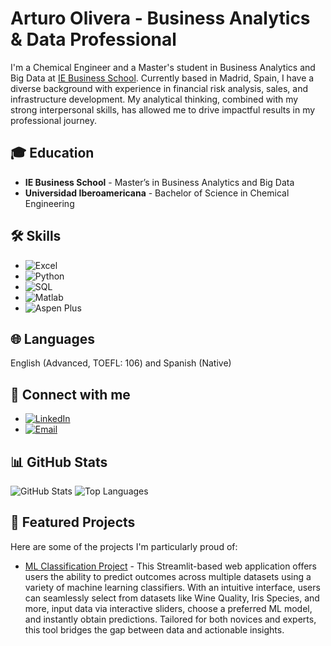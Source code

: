 <!DOCTYPE html>
<html lang="en">
<head>
    <meta charset="UTF-8">
    <meta name="viewport" content="width=device-width, initial-scale=1.0">
</head>
<body>

<h1>Arturo Olivera - Business Analytics & Data Professional</h1>

<p>
    I'm a Chemical Engineer and a Master's student in Business Analytics and Big Data at <a href="https://www.ie.edu/business-school/">IE Business School</a>. Currently based in Madrid, Spain, I have a diverse background with experience in financial risk analysis, sales, and infrastructure development. My analytical thinking, combined with my strong interpersonal skills, has allowed me to drive impactful results in my professional journey.
</p>

<h2>🎓 Education</h2>
<ul>
    <li><strong>IE Business School</strong> - Master’s in Business Analytics and Big Data</li>
    <li><strong>Universidad Iberoamericana</strong> - Bachelor of Science in Chemical Engineering</li>
</ul>

<h2>🛠 Skills</h2>
<ul>
    <li><img src="https://img.shields.io/badge/Excel-217346?style=for-the-badge&logo=microsoft-excel&logoColor=white" alt="Excel"></li>
    <li><img src="https://img.shields.io/badge/Python-3776AB?style=for-the-badge&logo=python&logoColor=white" alt="Python"></li>
    <li><img src="https://img.shields.io/badge/SQL-4479A1?style=for-the-badge&logo=sql&logoColor=white" alt="SQL"></li>
    <li><img src="https://img.shields.io/badge/Matlab-0076A8?style=for-the-badge&logo=mathworks&logoColor=white" alt="Matlab"></li>
    <li><img src="https://img.shields.io/badge/Aspen_Plus-0A8B9F?style=for-the-badge" alt="Aspen Plus"></li>
</ul>

<h2>🌐 Languages</h2>
<p>English (Advanced, TOEFL: 106) and Spanish (Native)</p>

<h2>🔗 Connect with me</h2>
<ul>
    <li><a href="https://www.linkedin.com/in/arturo-olivera-farill-7897a727b"><img src="https://img.shields.io/badge/LinkedIn-0077B5?style=for-the-badge&logo=linkedin&logoColor=white" alt="LinkedIn"></a></li>
    <li><a href="mailto:arturo.olivera@student.ie.edu"><img src="https://img.shields.io/badge/Email-D14836?style=for-the-badge&logo=gmail&logoColor=white" alt="Email"></a></li>
    <!-- Add other social media links as needed -->
</ul>

<h2>📊 GitHub Stats</h2>
<p>
    <img src="https://github-readme-stats.vercel.app/api?username=arturoolivera&show_icons=true&theme=radical" alt="GitHub Stats">
    <img src="https://github-readme-stats.vercel.app/api/top-langs/?username=arturoolivera&layout=compact&theme=radical" alt="Top Languages">
</p>

<h2>🌟 Featured Projects</h2>
<p>
    Here are some of the projects I'm particularly proud of:
</p>
<ul>
    <li><a href="https://github.com/arturoolivera/ml-portfolio-app">ML Classification Project</a> - This Streamlit-based web application offers users the ability to predict outcomes across multiple datasets using a variety of machine learning classifiers. With an intuitive interface, users can seamlessly select from datasets like Wine Quality, Iris Species, and more, input data via interactive sliders, choose a preferred ML model, and instantly obtain predictions. Tailored for both novices and experts, this tool bridges the gap between data and actionable insights.</li>
    <!-- Add more projects as needed -->
</ul>

</body>
</html>
